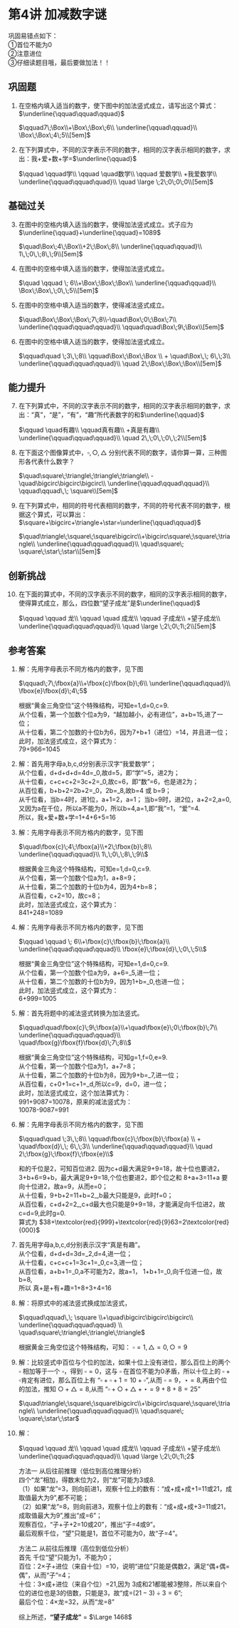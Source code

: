 # 第4讲 加减数字谜

巩固易错点如下：  
①首位不能为0  
②注意进位  
③仔细读题目哦，最后要做加法！！

## 巩固题

1. 在空格内填入适当的数字，使下图中的加法竖式成立，请写出这个算式：$\underline{\qquad\qquad\qquad}$
   
    $\qquad7\;\Box\\+\Box\;\Box\;6\\ \underline{\qquad\qquad}\\ \Box\;\Box\;4\;5\\[5em]$

2. 在下列算式中，不同的汉字表示不同的数字，相同的汉字表示相同的数字，求出：我+爱+数+学=$\underline{\qquad}$

    $\qquad \qquad学\\ \qquad \quad数学\\ \qquad 爱数学\\ +我爱数学\\ \underline{\qquad\qquad\quad}\\ \quad \large \;2\;0\;0\;0\\[5em]$

## 基础过关

3. 在图中的空格内填入适当的数字，使得加法竖式成立。式子应为$\underline{\qquad}+\underline{\qquad}=1089$
   
    $\quad\Box\;4\;\Box\\+2\;\Box\;8\\ \underline{\qquad\qquad}\\ 1\,\;0\,\;8\,\;9\\[5em]$

4. 在图中的空格中填入适当的数字，使得加法竖式成立。

    $\quad \qquad \; 6\\+\Box\;\Box\;\Box\\ \underline{\qquad\qquad}\\ \Box\;\Box\,\;0\,\;5\\[5em]$   

5. 在图中的空格中填入适当的数字，使得减法竖式成立。

    $\quad\Box\;\Box\;\Box\;7\;8\\-\quad\Box\;0\;\Box\;7\\ \underline{\qquad\qquad\qquad}\\ \qquad\quad\Box\;9\;\Box\\[5em]$  

6. 在图中的空格中填入适当的数字，使得加法竖式成立。

    $\qquad\quad \;3\,\;8\\ \qquad\Box\;\Box\;\Box \\ + \quad\Box\,\; 6\,\;3\\ \underline{\qquad\qquad\qquad}\\ \quad 2\;\Box\;\Box\;\Box\\[5em]$  

## 能力提升

7. 在下列算式中，不同的汉字表示不同的数字，相同的汉字表示相同的数字，求出：“真”，“是”，“有”，“趣”所代表数字的和$\underline{\qquad}$

    $\qquad \quad有趣\\ \qquad真有趣\\ +真是有趣\\ \underline{\qquad\qquad\qquad}\\ \quad 2\,\;0\,\;0\,\;2\\[5em]$

8. 在下面这个图像算式中，$\square,\bigcirc,\triangle$ 分别代表不同的数字，请你算一算，三种图形各代表什么数字？
   
    $\quad\square\;\triangle\;\triangle\;\triangle\\ -\quad\bigcirc\bigcirc\bigcirc\\ \underline{\qquad\qquad\qquad}\\ \qquad\qquad\,\; \square\\[5em]$   

9. 在下列算式中，相同的符号代表相同的数字，不同的符号代表不同的数字，根据这个算式，可以算出：$\square+\bigcirc+\triangle+\star=\underline{\qquad\qquad}$

    $\quad\triangle\;\square\;\square\bigcirc\\+\bigcirc\square\;\square\;\triangle\\ \underline{\qquad\qquad\qquad}\\ \quad\square\; \square\;\star\;\star\\[5em]$ 

## 创新挑战

10. 在下面的算式中，不同的汉字表示不同的数字，相同的汉字表示相同的数字，使得算式成立，那么，四位数“望子成龙”是$\underline{\qquad}$

    $\qquad \qquad 龙\\ \qquad \quad 成龙\\ \qquad 子成龙\\ +望子成龙\\ \underline{\qquad\qquad\qquad}\\ \quad \large \;2\;0\;1\;2\\[5em]$


## 参考答案

1. 解：先用字母表示不同方格内的数字，见下图
   
    $\qquad\;7\;\fbox{a}\\+\fbox{c}\fbox{b}\;6\\ \underline{\qquad\qquad}\\ \fbox{e}\fbox{d}\;4\;5$

    根据“黄金三角空位”这个特殊结构，可知e=1,d=0,c=9.   
    从个位看，第一个加数个位a为9，“越加越小，必有进位”，a+b=15,进了一位；  
    从十位看，第二个加数的十位b为6，因为7+b+1（进位）=14，并且进一位；  
    此时，加法竖式成立，这个算式为：   
    79+966=1045


2. 解：首先用字母a,b,c,d分别表示汉字“我爱数学”；  
   从个位看，d+d+d+d=4d=_0,故d=5，即“学”=5，进2为；  
   从十位看，c+c+c+2=3c+2=_0,故c=6，即“数”=6，也是进2为；  
   从百位看，b+b+2=2b+2=_0，2b=_8,故b=4 或 b=9；   
   从千位看，当b=4时，进1位，a+1=2，a=1；
   当b=9时，进2位，a+2=2,a=0,又因为a在千位，所以a不能为0，所以b=4,a=1,即“我”=1，“爱”=4.  
   所以，我+爱+数+学=1+4+6+5=16

3. 解：先用字母表示不同方格内的数字，见下图
   
    $\quad\fbox{c}\;4\;\fbox{a}\\+2\;\fbox{b}\;8\\ \underline{\qquad\qquad}\\ 1\,\;0\,\;8\,\;9\\$

    根据黄金三角这个特殊结构，可知e=1,d=0,c=9.   
    从个位看，第一个加数个位a为1，a+8=9；  
    从十位看，第二个加数的十位b为4，因为4+b=8；  
    从百位看，c+2=10，故c=8；   
    此时，加法竖式成立，这个算式为：   
    841+248=1089

4. 解：先用字母表示不同方格内的数字，见下图
   
    $\qquad \qquad \; 6\\+\fbox{c}\;\fbox{b}\;\fbox{a}\\ \underline{\qquad\qquad\qquad}\\ \fbox{e}\;\fbox{d}\,\;0\,\;5\\$   

    根据“黄金三角空位”这个特殊结构，可知e=1,d=0,c=9.   
    从个位看，第一个加数个位a为9，a+6=_5,进一位；  
    从十位看，第二个加数的十位b为9，因为1+b=_0,也进一位；  
    此时，加法竖式成立，这个算式为：   
    6+999=1005

5. 解：首先将题中的减法竖式转换为加法竖式。

    $\qquad\quad\fbox{c}\;9\;\fbox{a}\\+\quad\fbox{e}\;0\;\fbox{b}\;7\\ \underline{\qquad\qquad\qquad}\\ \quad\fbox{g}\fbox{f}\fbox{d}\;7\;8\\$  

    根据“黄金三角空位”这个特殊结构，可知g=1,f=0,e=9.   
    从个位看，第一个加数个位a为1，a+7=8；  
    从十位看，第二个加数的十位b为8，因为9+b=_7,进一位；  
    从百位看，c+0+1=c+1=_d,所以c=9，d=0，进一位；  
    此时，加法竖式成立，这个加法算式为：   
    991+9087=10078，原来的减法竖式为：  
    10078-9087=991

6. 解：先用字母表示不同方格内的数字，见下图

    $\qquad\quad \;3\,\;8\\ \qquad\fbox{c}\;\fbox{b}\;\fbox{a} \\ + \quad\fbox{d}\,\; 6\,\;3\\ \underline{\qquad\qquad\qquad}\\ \quad 2\;\fbox{g}\;\fbox{f}\;\fbox{e}\\$  

    和的千位是2，可知百位进2.
    因为c+d最大满足9+9=18，故十位也要进2，3+b+6=9+b，最大满足9+9=18,个位也要进2，即个位之和 8+a+3=11+a 要向十位进2，故a=9，从而e=0；   
    从十位看，9+b+2=11+b=2_,b最大只能是9，此时f=0；  
    从百位看，c+d+2=2_,c+d最大也只能是9+9=18，才能满足向千位进2，故c=d=9,此时g=0.    
    算式为 $38+\textcolor{red}{999}+\textcolor{red}{9}63=2\textcolor{red}{000}$

7. 首先用字母a,b,c,d分别表示汉字“真是有趣”。  
    从个位看，d+d+d=3d=_2,d=4,进一位；  
    从十位看，c+c+c+1=3c+1=_0,c=3,进一位；  
    从百位看，a+b+1=_0,a不可能为2，故a=1，
    1+b+1=_0,向千位进一位，故b=8,  
    所以 真+是+有+趣=1+8+3+4=16

8. 解：将原式中的减法竖式换成加法竖式，

    $\qquad\qquad\,\; \square \\+\quad\bigcirc\bigcirc\bigcirc\\ \underline{\qquad\qquad\qquad} \\ \quad\square\;\triangle\;\triangle\;\triangle$ 

    根据黄金三角空位这个特殊结构，可知：
    $\square=1,\triangle=0,\bigcirc=9$  

9. 解：比较竖式中百位与个位的加法，如果十位上没有进位，那么百位上的两个 $\square$ 相加等于一个 $\square$，得到 $\square=0$，这与 $\square$ 在首位不能为0矛盾，所以十位上的 $\square+\square$肯定有进位，那么百位上有 “$\square+\square+1=10+\square$”,从而 $\square=9，\star=8$,再由个位的加法，推知 $\bigcirc+\triangle=8$,从而 “$\square+\bigcirc+\triangle+\star=9+8+8=25$”

    $\quad\triangle\;\square\;\square\bigcirc\\+\bigcirc\square\;\square\;\triangle\\ \underline{\qquad\qquad\qquad}\\ \quad\square\; \square\;\star\;\star$ 

10. 解：
    
    $\qquad \qquad 龙\\ \qquad \quad 成龙\\ \qquad 子成龙\\ +望子成龙\\ \underline{\qquad\qquad\qquad}\\ \quad \large \;2\;0\;1\;2$

    方法一 从后往前推理（低位到高位推理分析）  
    四个“龙”相加，得数末位为2，则“龙”可能为3或8.  
    （1）如果“龙”=3，则向前进1，观察十位上的数有：“成+成+成+1=11或21，成取值最大为9”,都不可能；  
    （2）如果“龙”=8，则向前进3，观察十位上的数有：“成+成+成+3=11或21，成取值最大为9”,推出“成=6”；  
    观察百位，“子+子+2=10或20”，推出“子=4或9”。  
    最后观察千位，“望”只能是1，首位不可能为0，故“子=4”。

    方法二 从前往后推理（高位到低位分析）  
    首先 千位“望”只能为1，不能为0；  
    百位：2$\times$子+进位（来自十位）=10，说明“进位”只能是偶数2，满足“偶+偶=偶”，从而“子”=4；  
    十位：3$\times$成+进位（来自个位）=21,因为 3成和21都能被3整除，所以来自个位的进位也是3的倍数，只能是3，故“成=$(21-3)\div 3=6$”;   
    最后个位：4$\times$龙=32，从而“龙=8”

    综上所述，**“望子成龙”** = $\Large 1468$
